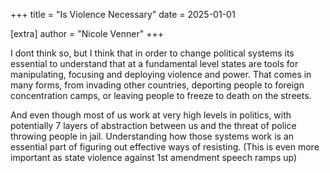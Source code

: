 +++
title = "Is Violence Necessary"
date = 2025-01-01

[extra]
author = "Nicole Venner"
+++


I dont think so, but I think that in order to change political systems its essential to understand that at a fundamental level states are tools for manipulating, focusing and deploying violence and power. That comes in many forms, from invading other countries, deporting people to foreign concentration camps, or leaving people to freeze to death on the streets.



And even though most of us work at very high levels in politics, with potentially 7 layers of abstraction between us and the threat of police throwing people in jail. Understanding how those systems work is an essential part of figuring out effective ways of resisting. (This is even more important as state violence against 1st amendment speech ramps up)

